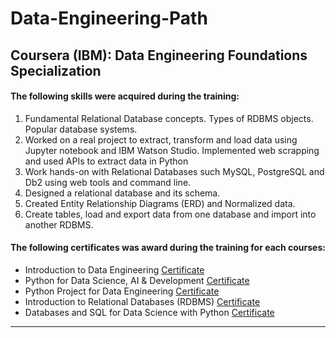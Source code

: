 <h1> Data-Engineering-Path </h1>

## Coursera (IBM): Data Engineering Foundations Specialization

#### The following skills were acquired during the training:
1. Fundamental Relational Database concepts. Types of RDBMS objects. Popular database systems.
2. Worked on a real project to extract, transform and load data using Jupyter notebook and IBM Watson Studio. Implemented web scrapping and used APIs to extract data in Python
3. Work hands-on with Relational Databases such MySQL, PostgreSQL and Db2 using web tools and command line.
4. Designed a relational database and its schema. 
5. Created Entity Relationship Diagrams (ERD) and Normalized data.
6. Create tables, load and export data from one database and import into another RDBMS.
 
 
#### The following certificates was award during the training for each courses:
- Introduction to Data Engineering <a href="https://www.coursera.org/account/accomplishments/verify/KYRCXFJDUL7P"> Certificate <a/> 
- Python for Data Science, AI & Development <a href="https://www.coursera.org/account/accomplishments/verify/9GQYHABKGWQU"> Certificate <a/> 
- Python Project for Data Engineering <a href="https://www.coursera.org/account/accomplishments/verify/2A8X7YHUFEES"> Certificate <a/> 
- Introduction to Relational Databases (RDBMS) <a href="https://www.coursera.org/account/accomplishments/verify/58EZ23PSWR2F"> Certificate <a/> 
- Databases and SQL for Data Science with Python <a href="https://www.credly.com/badges/1897694e-fc29-4ebb-b327-6583d103d313/linked_in"> Certificate <a/>


<hr>


